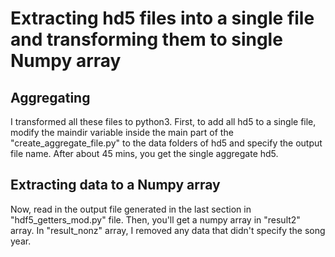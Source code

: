 # Extracting hd5 files into a single file and transforming them to single Numpy array


## Aggregating

I transformed all these files to python3. First, to add all hd5 to a single file, modify the maindir variable inside the main part of the "create_aggregate_file.py" to the data folders of hd5 and specify the output file name. After about 45 mins, you get the single aggregate hd5.

## Extracting data to a Numpy array

Now, read in the output file generated in the last section in "hdf5_getters_mod.py" file. Then, you'll get a numpy array in "result2" array. In "result_nonz" array, I removed any data that didn't specify the song year. 

